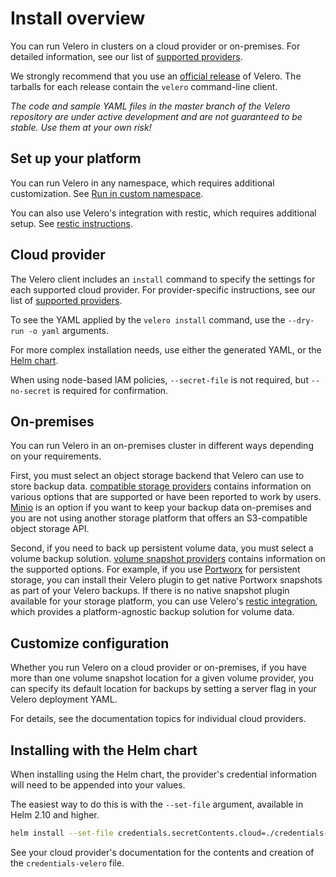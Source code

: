 # Install overview

You can run Velero in clusters on a cloud provider or on-premises. For detailed information, see our list of [supported providers][0].

We strongly recommend that you use an [official release][1] of Velero. The tarballs for each release contain the
`velero` command-line client.

_The code and sample YAML files in the master branch of the Velero repository are under active development and are not guaranteed to be stable. Use them at your own risk!_

## Set up your platform

You can run Velero in any namespace, which requires additional customization. See [Run in custom namespace][3].

You can also use Velero's integration with restic, which requires additional setup. See [restic instructions][4].

## Cloud provider

The Velero client includes an `install` command to specify the settings for each supported cloud provider. For provider-specific instructions, see our list of [supported providers][0].

To see the YAML applied by the `velero install` command, use the `--dry-run -o yaml` arguments.

For more complex installation needs, use either the generated YAML, or the [Helm chart][7].

When using node-based IAM policies, `--secret-file` is not required, but `--no-secret` is required for confirmation.

## On-premises

You can run Velero in an on-premises cluster in different ways depending on your requirements.

First, you must select an object storage backend that Velero can use to store backup data. [compatible storage providers][0] contains information on various
options that are supported or have been reported to work by users. [Minio][5] is an option if you want to keep your backup data on-premises and you are
not using another storage platform that offers an S3-compatible object storage API.

Second, if you need to back up persistent volume data, you must select a volume backup solution. [volume snapshot providers][0] contains information on the supported options. For example, if you use [Portworx][6] for persistent storage, you can install their Velero plugin to get native Portworx snapshots as part of your Velero backups. If there is no native snapshot plugin available for your storage platform, you can use Velero's [restic integration][4], which provides a
platform-agnostic backup solution for volume data.

## Customize configuration

Whether you run Velero on a cloud provider or on-premises, if you have more than one volume snapshot location for a given volume provider, you can specify its default location for backups by setting a server flag in your Velero deployment YAML.

For details, see the documentation topics for individual cloud providers.

## Installing with the Helm chart

When installing using the Helm chart, the provider's credential information will need to be appended into your values.

The easiest way to do this is with the `--set-file` argument, available in Helm 2.10 and higher.

```bash
helm install --set-file credentials.secretContents.cloud=./credentials-velero stable/velero
```

See your cloud provider's documentation for the contents and creation of the `credentials-velero` file.



[0]: supported-providers.md
[1]: https://github.com/vmware-tanzu/velero/releases
[3]: namespace.md
[4]: restic.md
[5]: contributions/minio.md
[6]: https://portworx.com
[7]: #installing-with-the-Helm-chart
